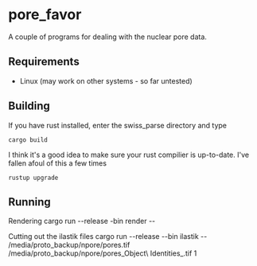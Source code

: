 # pore_favor

A couple of programs for dealing with the nuclear pore data.

## Requirements

* Linux (may work on other systems - so far untested)

## Building

If you have rust installed, enter the swiss_parse directory and type

    cargo build

I think it's a good idea to make sure your rust compilier is up-to-date. I've fallen afoul of this a few times

    rustup upgrade

## Running

Rendering
    cargo run --release -bin render -- <path to csv file> <path to output> <threads> <sigma>

Cutting out the ilastik files
    cargo run --release --bin ilastik -- /media/proto_backup/npore/pores.tif /media/proto_backup/npore/pores_Object\ Identities_.tif 1